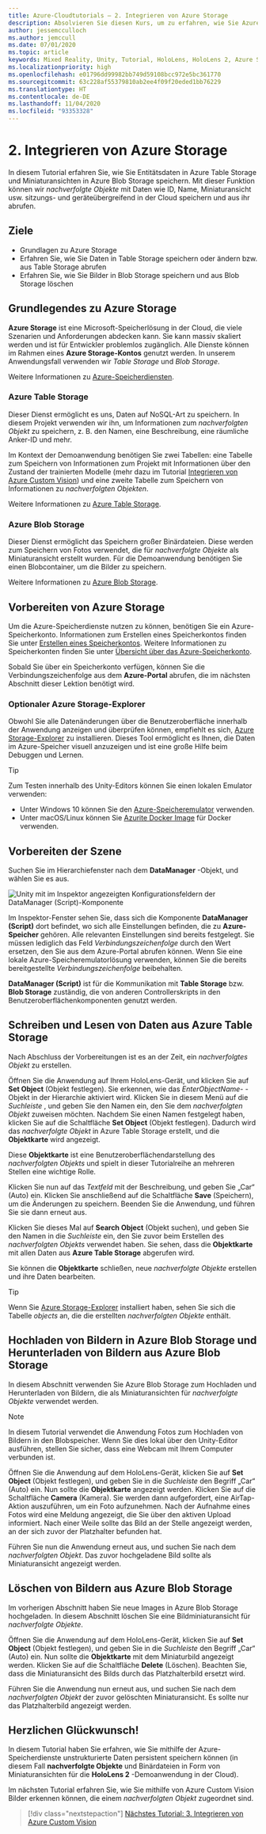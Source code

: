 ```yaml
---
title: Azure-Cloudtutorials – 2. Integrieren von Azure Storage
description: Absolvieren Sie diesen Kurs, um zu erfahren, wie Sie Azure Table Storage und Azure Blob Storage in einer HoloLens 2-Anwendung implementieren.
author: jessemcculloch
ms.author: jemccull
ms.date: 07/01/2020
ms.topic: article
keywords: Mixed Reality, Unity, Tutorial, HoloLens, HoloLens 2, Azure Storage
ms.localizationpriority: high
ms.openlocfilehash: e01796dd99982bb749d59108bcc972e5bc361770
ms.sourcegitcommit: 63c228af55379810ab2ee4f09f20eded1bb76229
ms.translationtype: HT
ms.contentlocale: de-DE
ms.lasthandoff: 11/04/2020
ms.locfileid: "93353328"
---
```

# <a name="2-integrating-azure-storage"></a>2. Integrieren von Azure Storage

In diesem Tutorial erfahren Sie, wie Sie Entitätsdaten in Azure Table Storage und Miniaturansichten in Azure Blob Storage speichern. Mit dieser Funktion können wir *nachverfolgte Objekte* mit Daten wie ID, Name, Miniaturansicht usw. sitzungs- und geräteübergreifend in der Cloud speichern und aus ihr abrufen.

## <a name="objectives"></a>Ziele

* Grundlagen zu Azure Storage
* Erfahren Sie, wie Sie Daten in Table Storage speichern oder ändern bzw. aus Table Storage abrufen
* Erfahren Sie, wie Sie Bilder in Blob Storage speichern und aus Blob Storage löschen

## <a name="understanding-azure-storage"></a>Grundlegendes zu Azure Storage

**Azure Storage** ist eine Microsoft-Speicherlösung in der Cloud, die viele Szenarien und Anforderungen abdecken kann. Sie kann massiv skaliert werden und ist für Entwickler problemlos zugänglich. Alle Dienste können im Rahmen eines **Azure Storage-Kontos** genutzt werden. In unserem Anwendungsfall verwenden wir *Table Storage* und *Blob Storage*.

Weitere Informationen zu [Azure-Speicherdiensten](https://docs.microsoft.com/azure/storage/blobs/storage-blobs-overview).

### <a name="azure-table-storage"></a>Azure Table Storage

Dieser Dienst ermöglicht es uns, Daten auf NoSQL-Art zu speichern. In diesem Projekt verwenden wir ihn, um Informationen zum *nachverfolgten Objekt* zu speichern, z. B. den Namen, eine Beschreibung, eine räumliche Anker-ID und mehr.

Im Kontext der Demoanwendung benötigen Sie zwei Tabellen: eine Tabelle zum Speichern von Informationen zum Projekt mit Informationen über den Zustand der trainierten Modelle (mehr dazu im Tutorial [Integrieren von Azure Custom Vision](mr-learning-azure-03.md)) und eine zweite Tabelle zum Speichern von Informationen zu *nachverfolgten Objekten*.

Weitere Informationen zu [Azure Table Storage](https://docs.microsoft.com/azure/storage/tables/table-storage-overview).

### <a name="azure-blob-storage"></a>Azure Blob Storage

Dieser Dienst ermöglicht das Speichern großer Binärdateien. Diese werden zum Speichern von Fotos verwendet, die für *nachverfolgte Objekte* als Miniaturansicht erstellt wurden.
Für die Demoanwendung benötigen Sie einen Blobcontainer, um die Bilder zu speichern.

Weitere Informationen zu [Azure Blob Storage](https://docs.microsoft.com/azure/storage/blobs/storage-blobs-introduction).

## <a name="preparing-azure-storage"></a>Vorbereiten von Azure Storage

Um die Azure-Speicherdienste nutzen zu können, benötigen Sie ein Azure-Speicherkonto. Informationen zum Erstellen eines Speicherkontos finden Sie unter [Erstellen eines Speicherkontos](https://docs.microsoft.com/azure/storage/common/storage-account-create?tabs=azure-portal). Weitere Informationen zu Speicherkonten finden Sie unter [Übersicht über das Azure-Speicherkonto](https://docs.microsoft.com/azure/storage/common/storage-account-overview).

Sobald Sie über ein Speicherkonto verfügen, können Sie die Verbindungszeichenfolge aus dem **Azure-Portal** abrufen, die im nächsten Abschnitt dieser Lektion benötigt wird.

### <a name="optional-azure-storage-explorer"></a>Optionaler Azure Storage-Explorer

Obwohl Sie alle Datenänderungen über die Benutzeroberfläche innerhalb der Anwendung anzeigen und überprüfen können, empfiehlt es sich, [Azure Storage-Explorer](https://azure.microsoft.com/features/storage-explorer/) zu installieren. Dieses Tool ermöglicht es Ihnen, die Daten im Azure-Speicher visuell anzuzeigen und ist eine große Hilfe beim Debuggen und Lernen.

> [!TIP]
> Zum Testen innerhalb des Unity-Editors können Sie einen lokalen Emulator verwenden:
> * Unter Windows 10 können Sie den [Azure-Speicheremulator](https://docs.microsoft.com/azure/storage/common/storage-use-emulator) verwenden.
> * Unter macOS/Linux können Sie [Azurite Docker Image](https://hub.docker.com/_/microsoft-azure-storage-azurite) für Docker verwenden.

## <a name="preparing-the-scene"></a>Vorbereiten der Szene

Suchen Sie im Hierarchiefenster nach dem **DataManager** -Objekt, und wählen Sie es aus.

![Unity mit im Inspektor angezeigten Konfigurationsfeldern der DataManager (Script)-Komponente](images/mr-learning-azure/tutorial2-section4-step1-1.png)

Im Inspektor-Fenster sehen Sie, dass sich die Komponente **DataManager (Script)** dort befindet, wo sich alle Einstellungen befinden, die zu **Azure-Speicher** gehören. Alle relevanten Einstellungen sind bereits festgelegt. Sie müssen lediglich das Feld *Verbindungszeichenfolge* durch den Wert ersetzen, den Sie aus dem Azure-Portal abrufen können. Wenn Sie eine lokale Azure-Speicheremulatorlösung verwenden, können Sie die bereits bereitgestellte *Verbindungszeichenfolge* beibehalten.

**DataManager (Script)** ist für die Kommunikation mit **Table Storage** bzw. **Blob Storage** zuständig, die von anderen Controllerskripts in den Benutzeroberflächenkomponenten genutzt werden.

## <a name="writing-and-reading-data-from-azure-table-storage"></a>Schreiben und Lesen von Daten aus Azure Table Storage

Nach Abschluss der Vorbereitungen ist es an der Zeit, ein *nachverfolgtes Objekt* zu erstellen.

Öffnen Sie die Anwendung auf Ihrem HoloLens-Gerät, und klicken Sie auf **Set Object** (Objekt festlegen). Sie erkennen, wie das *EnterObjectName-* -Objekt in der Hierarchie aktiviert wird. Klicken Sie in diesem Menü auf die *Suchleiste* , und geben Sie den Namen ein, den Sie dem *nachverfolgten Objekt* zuweisen möchten. Nachdem Sie einen Namen festgelegt haben, klicken Sie auf die Schaltfläche **Set Object** (Objekt festlegen). Dadurch wird das *nachverfolgte Objekt* in Azure Table Storage erstellt, und die **Objektkarte** wird angezeigt.

Diese **Objektkarte** ist eine Benutzeroberflächendarstellung des *nachverfolgten Objekts* und spielt in dieser Tutorialreihe an mehreren Stellen eine wichtige Rolle.

Klicken Sie nun auf das *Textfeld* mit der Beschreibung, und geben Sie „Car“ (Auto) ein. Klicken Sie anschließend auf die Schaltfläche **Save** (Speichern), um die Änderungen zu speichern. Beenden Sie die Anwendung, und führen Sie sie dann erneut aus.

Klicken Sie dieses Mal auf **Search Object** (Objekt suchen), und geben Sie den Namen in die *Suchleiste* ein, den Sie zuvor beim Erstellen des *nachverfolgten Objekts* verwendet haben. Sie sehen, dass die **Objektkarte** mit allen Daten aus **Azure Table Storage** abgerufen wird.

Sie können die **Objektkarte** schließen, neue *nachverfolgte Objekte* erstellen und ihre Daten bearbeiten.

> [!TIP]
> Wenn Sie [Azure Storage-Explorer](https://azure.microsoft.com/features/storage-explorer/) installiert haben, sehen Sie sich die Tabelle *objects* an, die die erstellten *nachverfolgten Objekte* enthält.

## <a name="uploading-and-download-image-from-azure-blob-storage"></a>Hochladen von Bildern in Azure Blob Storage und Herunterladen von Bildern aus Azure Blob Storage

In diesem Abschnitt verwenden Sie Azure Blob Storage zum Hochladen und Herunterladen von Bildern, die als Miniaturansichten für *nachverfolgte Objekte* verwendet werden.

> [!NOTE]
> In diesem Tutorial verwendet die Anwendung Fotos zum Hochladen von Bildern in den Blobspeicher. Wenn Sie dies lokal über den Unity-Editor ausführen, stellen Sie sicher, dass eine Webcam mit Ihrem Computer verbunden ist.

Öffnen Sie die Anwendung auf dem HoloLens-Gerät, klicken Sie auf **Set Object** (Objekt festlegen), und geben Sie in die *Suchleiste* den Begriff „Car“ (Auto) ein. Nun sollte die **Objektkarte** angezeigt werden. Klicken Sie auf die Schaltfläche **Camera** (Kamera). Sie werden dann aufgefordert, eine AirTap-Aktion auszuführen, um ein Foto aufzunehmen. Nach der Aufnahme eines Fotos wird eine Meldung angezeigt, die Sie über den aktiven Upload informiert. Nach einer Weile sollte das Bild an der Stelle angezeigt werden, an der sich zuvor der Platzhalter befunden hat.

Führen Sie nun die Anwendung erneut aus, und suchen Sie nach dem *nachverfolgten Objekt*. Das zuvor hochgeladene Bild sollte als Miniaturansicht angezeigt werden.

## <a name="deleting-image-from-azure-blob-storage"></a>Löschen von Bildern aus Azure Blob Storage

Im vorherigen Abschnitt haben Sie neue Images in Azure Blob Storage hochgeladen. In diesem Abschnitt löschen Sie eine Bildminiaturansicht für *nachverfolgte Objekte*.

Öffnen Sie die Anwendung auf dem HoloLens-Gerät, klicken Sie auf **Set Object** (Objekt festlegen), und geben Sie in die *Suchleiste* den Begriff „Car“ (Auto) ein. Nun sollte die **Objektkarte** mit dem Miniaturbild angezeigt werden. Klicken Sie auf die Schaltfläche **Delete** (Löschen). Beachten Sie, dass die Miniaturansicht des Bilds durch das Platzhalterbild ersetzt wird.

Führen Sie die Anwendung nun erneut aus, und suchen Sie nach dem *nachverfolgten Objekt* der zuvor gelöschten Miniaturansicht. Es sollte nur das Platzhalterbild angezeigt werden.

## <a name="congratulations"></a>Herzlichen Glückwunsch!

In diesem Tutorial haben Sie erfahren, wie Sie mithilfe der Azure-Speicherdienste unstrukturierte Daten persistent speichern können (in diesem Fall **nachverfolgte Objekte** und Binärdateien in Form von Miniaturansichten für die **HoloLens 2** -Demoanwendung in der Cloud).

Im nächsten Tutorial erfahren Sie, wie Sie mithilfe von Azure Custom Vision Bilder erkennen können, die einem *nachverfolgten Objekt* zugeordnet sind.

> [!div class="nextstepaction"]
> [Nächstes Tutorial: 3. Integrieren von Azure Custom Vision](mr-learning-azure-03.md)
